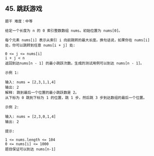 ## 45. 跳跃游戏
`
题干 难度：中等
`
```text
给定一个长度为 n 的 0 索引整数数组 nums。初始位置为 nums[0]。

每个元素 nums[i] 表示从索引 i 向前跳转的最大长度。换句话说，如果你在 nums[i] 处，你可以跳转到任意 nums[i + j] 处:

0 <= j <= nums[i]
i + j < n
返回到达nums[n - 1] 的最小跳跃次数。生成的测试用例可以到达 nums[n - 1]。

```

`
示例 1:
`

```text
输入: nums = [2,3,1,1,4]
输出: 2
解释: 跳到最后一个位置的最小跳跃数是 2。
从下标为 0 跳到下标为 1 的位置，跳 1 步，然后跳 3 步到达数组的最后一个位置。

```

`
示例 2:
`

```text
输入: nums = [2,3,0,1,4]
输出: 2
```

`
提示:
`

```text
1 <= nums.length <= 104
0 <= nums[i] <= 1000
题目保证可以到达 nums[n-1]
```